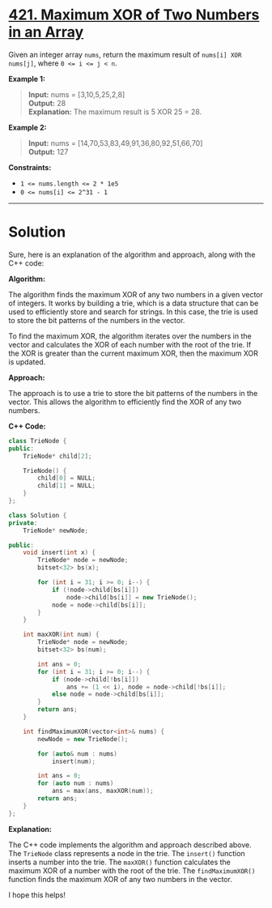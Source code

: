 # [421. Maximum XOR of Two Numbers in an Array](https://leetcode.com/problems/maximum-xor-of-two-numbers-in-an-array/)

Given an integer array `nums`, return the maximum result of `nums[i] XOR nums[j]`, where `0 <= i <= j < n`.

**Example 1:**

>**Input:** nums = [3,10,5,25,2,8]<br>
**Output:** 28<br>
**Explanation:** The maximum result is 5 XOR 25 = 28.

**Example 2:**

>**Input:** nums = [14,70,53,83,49,91,36,80,92,51,66,70]<br>
**Output:** 127
 

**Constraints:**

- `1 <= nums.length <= 2 * 1e5`
- `0 <= nums[i] <= 2^31 - 1`
---
# Solution
Sure, here is an explanation of the algorithm and approach, along with the C++ code:

**Algorithm:**

The algorithm finds the maximum XOR of any two numbers in a given vector of integers. It works by building a trie, which is a data structure that can be used to efficiently store and search for strings. In this case, the trie is used to store the bit patterns of the numbers in the vector.

To find the maximum XOR, the algorithm iterates over the numbers in the vector and calculates the XOR of each number with the root of the trie. If the XOR is greater than the current maximum XOR, then the maximum XOR is updated.

**Approach:**

The approach is to use a trie to store the bit patterns of the numbers in the vector. This allows the algorithm to efficiently find the XOR of any two numbers.

**C++ Code:**

```c++
class TrieNode {
public:
    TrieNode* child[2];

    TrieNode() {
        child[0] = NULL;
        child[1] = NULL;
    }
};

class Solution {
private:
    TrieNode* newNode;

public:
    void insert(int x) {
        TrieNode* node = newNode;
        bitset<32> bs(x);

        for (int i = 31; i >= 0; i--) {
            if (!node->child[bs[i]])
                node->child[bs[i]] = new TrieNode();
            node = node->child[bs[i]];
        }
    }

    int maxXOR(int num) {
        TrieNode* node = newNode;
        bitset<32> bs(num);

        int ans = 0;
        for (int i = 31; i >= 0; i--) {
            if (node->child[!bs[i]])
                ans += (1 << i), node = node->child[!bs[i]];
            else node = node->child[bs[i]];
        }
        return ans;
    }

    int findMaximumXOR(vector<int>& nums) {
        newNode = new TrieNode();

        for (auto& num : nums)
            insert(num);

        int ans = 0;
        for (auto num : nums)
            ans = max(ans, maxXOR(num));
        return ans;
    }
};
```

**Explanation:**

The C++ code implements the algorithm and approach described above. The `TrieNode` class represents a node in the trie. The `insert()` function inserts a number into the trie. The `maxXOR()` function calculates the maximum XOR of a number with the root of the trie. The `findMaximumXOR()` function finds the maximum XOR of any two numbers in the vector.

I hope this helps!